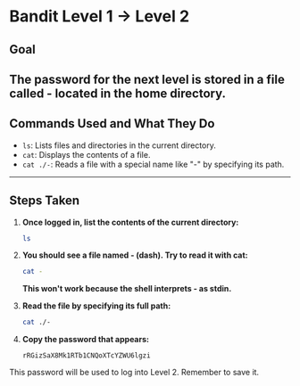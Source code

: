 # Bandit Level 1 → Level 2
## Goal
The password for the next level is stored in a file called - located in the home directory.
---
## Commands Used and What They Do
- `ls`: Lists files and directories in the current directory.
- `cat`: Displays the contents of a file.
- `cat ./-`: Reads a file with a special name like "-" by specifying its path.
---
## Steps Taken
1. **Once logged in, list the contents of the current directory:**
   ```bash
   ls
   ```

2. **You should see a file named - (dash). Try to read it with cat:**
   ```bash
   cat -
   ```
   **This won't work because the shell interprets - as stdin.**

3. **Read the file by specifying its full path:**
   ```bash
   cat ./-
   ```

4. **Copy the password that appears:**
   ```
   rRGizSaX8Mk1RTb1CNQoXTcYZWU6lgzi
   ```

This password will be used to log into Level 2. Remember to save it.

